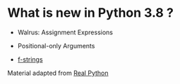 # What is new in Python 3.8 ?

- Walrus: Assignment Expressions

- Positional-only Arguments

- [f-strings](https://www.python.org/dev/peps/pep-0498/)


Material adapted from [Real Python](https://realpython.com/python38-new-features/)
